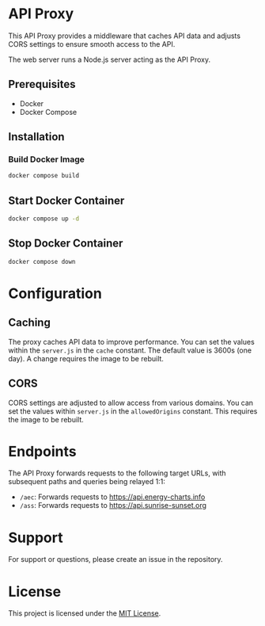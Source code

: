 # API Proxy

This API Proxy provides a middleware that caches API data and adjusts CORS settings to ensure smooth access to the API.

The web server runs a Node.js server acting as the API Proxy.

## Prerequisites

* Docker
* Docker Compose

## Installation

### Build Docker Image

```bash
docker compose build
```

## Start Docker Container

```bash
docker compose up -d
```

## Stop Docker Container

```bash
docker compose down
```

# Configuration

## Caching

The proxy caches API data to improve performance. You can set the values within the `server.js` in the `cache` constant.
The default value is 3600s (one day). A change requires the image to be rebuilt.

## CORS

CORS settings are adjusted to allow access from various domains. You can set the values within `server.js` in the
`allowedOrigins` constant. This requires the image to be rebuilt.

# Endpoints

The API Proxy forwards requests to the following target URLs, with subsequent paths and queries being relayed 1:1:

* `/aec`: Forwards requests to https://api.energy-charts.info
* `/ass`: Forwards requests to https://api.sunrise-sunset.org

# Support

For support or questions, please create an issue in the repository.

# License

This project is licensed under the [MIT License](/LICENSE.md).

